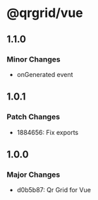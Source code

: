 # @qrgrid/vue

## 1.1.0

### Minor Changes

- onGenerated event

## 1.0.1

### Patch Changes

- 1884656: Fix exports

## 1.0.0

### Major Changes

- d0b5b87: Qr Grid for Vue

